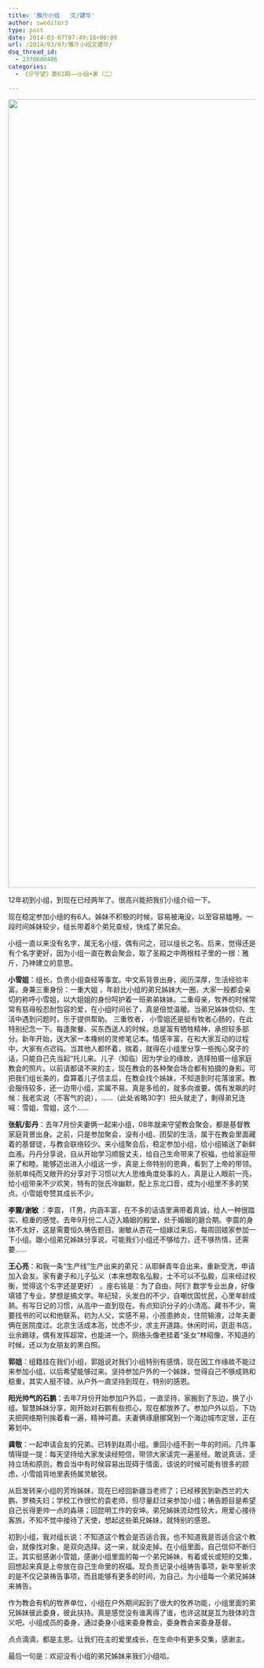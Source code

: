 ```yaml
---
title: '雅斤小组   文/建华'
author: sweditor3
type: post
date: 2014-03-07T07:49:18+00:00
url: /2014/03/07/雅斤小组文建华/
dsq_thread_id:
  - 2378600486
categories:
  - 《＠守望》第62期——小组•家（二）

---
```

<p style="text-align: center;">
  <a href="http://t5.shwchurch.org/wp-content/uploads/2014/03/11小组·家之雅斤小组.jpg"><img class="aligncenter  wp-image-10557" alt="11小组·家之雅斤小组" src="http://t5.shwchurch.org/wp-content/uploads/2014/03/11小组·家之雅斤小组.jpg" width="2400" height="1602" srcset="http://t5.shwchurch.org/wp-content/uploads/2014/03/11小组·家之雅斤小组.jpg 4000w, http://t5.shwchurch.org/wp-content/uploads/2014/03/11小组·家之雅斤小组-600x400.jpg 600w, http://t5.shwchurch.org/wp-content/uploads/2014/03/11小组·家之雅斤小组-449x300.jpg 449w" sizes="(max-width: 2400px) 100vw, 2400px" /></a>
</p>

12年初到小组，到现在已经两年了。很高兴能把我们小组介绍一下。

现在稳定参加小组的有6人。姊妹不积极的时候，容易被淹没，以至容易瞌睡。一段时间姊妹较少，组长带着8个弟兄查经，快成了弟兄会。

小组一直以来没有名字，属无名小组，偶有问之，冠以组长之名。后来，觉得还是有个名字更好，因为小组一直在教会聚会，取了圣殿之中两根柱子里的一根：雅斤，乃神建立的意思。

**小雪姐**：组长，负责小组查经等事宜。中文系背景出身，阅历深厚，生活经验丰富。身兼三重身份：一重大姐 ，年龄比小组的弟兄姊妹大一圈，大家一般都会亲切的称呼小雪姐，以大姐姐的身份呵护着一班弟弟妹妹。二重母亲，牧养的时候常常有慈母般忍耐包容的爱，在小组时间长了，真是倍觉温暖。当弟兄姊妹信仰、生活中遇到问题时，乐于提供帮助。 三重牧者， 小雪姐还是挺有牧者心肠的，在此特别纪念一下。每逢聚餐、买东西送人的时候，总是富有牺牲精神，承担较多部分。新年开始，送大家一本橡树的灵修笔记本。情感丰富，在和大家互动的过程中，大家有点迟钝。当其他人都怀着，揣着，就得在小组里分享一些掏心窝子的话，只能自己先当起“托儿来。儿子（知临）因为学业的缘故，选择拍摄一组家庭教会的照片。以前请都请不来的主，现在教会的各种聚会场合都有拍摄的身影。可把我们组长美的，盘算着儿子信主后，在教会找个姊妹，不知道到时花落谁家。教会服侍较多，还一边带小组，实属不易。真是多给的，就多向谁要。偶有发飙的时候：我老实说（不客气的说），……（此处省略30字）扭头就走了，剩得弟兄连喊：雪姐，雪姐，这个……

**张航/彭丹**：去年7月份夫妻俩一起来小组，08年就来守望教会聚会，都是基督教家庭背景出身。之前，只是参加聚会，没有小组、团契的生活，属于在教会里面藏着的基督徒，与教会联络较少。来小组聚会后，稳定参加小组，给小组输送了新鲜血液。丹丹分享说，自从开始学习顺服丈夫，给自己生命带来了祝福，也给家庭带来了和睦。能够迈出进入小组这一步，真是上帝特别的恩典，看到了上帝的带领。张航单纯而又敞开的分享对于习惯以大人思维角度处事的人，真是让人眼前一亮，给小组带来不少欢笑，特有的张氏冷幽默，配上东北口音，成为小组里不多的笑点。小雪姐夸赞其成长不少。

**李震/谢敏** ：李震， IT男，内涵丰富，在不多的话语里满带着真诚，给人一种很踏实、稳重的感觉。去年9月份二人迈入婚姻的殿堂，处于婚姻的磨合期。李震的身体不太好，这是需要恒久祷告题目。谢敏从杏花一组嫁过来后，每周回娘家参加一下小组。跟小组弟兄姊妹分享说，可能我们小组还不够给力，还不够热情，还需要……

**王心亮**：和我一条“生产线”生产出来的弟兄：从耶稣青年会出来，重新受洗，申请加入会友。家有妻子和儿子弘义（本来想取名弘毅，士不可以不弘毅，后来经过权衡，觉得这个名字还是更好） 。座右铭是：为了自由，阿们! 数学专业出身，好像填错了专业，梦想是搞文学。年纪轻，头发白的不少，自嘲忧国忧民，心里年龄成熟。有写日记的习惯，从高中一直到现在。有点知识分子的小清高。藏书不少，需要找书的可以和他联系。初为人父，实感不易，小孩患肺炎，住院输液，过年夫妻俩在医院度过。北京生活成本高，忧虑不少，求主开道路。休闲时间，逛逛书店，业余踢球，偶有发挥超常，也能进一个。网络头像老挂着“圣女”林昭像，不知道的时候，还以为女朋友的黑白照。

**郭姐**：组籍挂在我们小组，郭姐说对我们小组特别有感情，现在因工作缘故不能过来参加小组，以后希望能够过来。坚持参加户外的一个姊妹，觉得自己不够成熟和稳重，其实人挺不错，从户外一直坚持到现在，特别的感恩。

**阳光帅气的石鹏**：去年7月份开始参加户外后，一直坚持，家搬到了东边，换了小组。智慧姊妹分享，刚开始对石鹏有些担心，现在都放养了。参加户外以后，下功夫把网络期刊挨着看一遍，精神可嘉。夫妻俩琢磨挪窝到一个海边城市定居，正在筹划中。

**龚敬**：一起申请会友的兄弟。已转到赵周小组。重回小组不到一年的时间。几件事情得提一提：每天坚持给大家发读经短信，带领大家读完一遍圣经。敢说真话，坚持立场和原则，教会当中有时候容易出现碍于情面，该说的时候可能有很多的顾虑，小雪姐背地里表扬属灵敏锐。

从启发转来小组的芳玲姊妹，现在已经回新疆当老师了；已经移民到新西兰的大鹏、罗楠夫妇；学校工作很忙的袁老师，但尽量赶过来参加小组；祷告题目是希望自己长得更帅一点的淼瑛；回昆明工作的安坤。弟兄姊妹流动性较大，用爱心接待客旅，不知不觉中接待了天使，想起这些弟兄姊妹，就特别的感恩。

初到小组，我对组长说：不知道这个教会是否适合我，也不知道我是否适合这个教会，就像找对象，是双向选择。这一来，就没走掉。在小组里面，自己信仰不断归正。其实挺感谢小雪姐，感谢小组里面的每一个弟兄姊妹，有着或长或短的交集，回想起来真是上帝放在自己生命里的祝福。现负责记录小组祷告事项，新年里祈求的是不仅记录祷告事项，而且能够有更多的时间，为自己，为小组每一个弟兄姊妹来祷告。

作为教会有机的牧养单位，小组在户外期间起到了很大的牧养功能，小组里面的弟兄姊妹彼此委身，彼此扶持。真是感觉没有谁离得了谁，也许这就是互为肢体的含义吧。小组成员的委身，通过委身小组来委身教会，委身教会来委身基督。

点点滴滴，都是主恩。让我们在主的爱里成长，在生命中有更多交集，感谢主。

最后一句是：欢迎没有小组的弟兄姊妹来我们小组哈。

&nbsp;